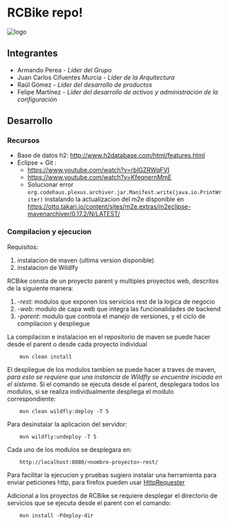 # RCBike repo!

![logo](http://i67.tinypic.com/20f6lps.jpg)

## Integrantes
* Armando Perea - _Líder del Grupo_
* Juan Carlos Cifuentes Murcia - _Líder de la Arquitectura_
* Raúl Gómez - _Líder del desarrollo de productos_
* Felipe Martínez - _Líder del desarrollo de activos y administración de la configuración_

## Desarrollo
### Recursos
* Base de datos h2: http://www.h2database.com/html/features.html
* Eclipse + Git : 
   * https://www.youtube.com/watch?v=rblGZRWqFVI
   * https://www.youtube.com/watch?v=KfeqnernMmE
   * Solucionar error `org.codehaus.plexus.archiver.jar.Manifest.write(java.io.PrintWriter)` instalando la actualizacion del m2e disponible en https://otto.takari.io/content/sites/m2e.extras/m2eclipse-mavenarchiver/0.17.2/N/LATEST/

### Compilacion y ejecucion
Requisitos:

1. instalacion de maven (ultima version disponible)
2. instalacion de Wildlfy

RCBike consta de un proyecto parent y multiples proyectos web, descritos de la siguiente manera:

1. *-rest*: modulos que exponen los servicios rest de la logica de negocio
2. *-web*: modulo de capa web que integra las funcionalidades de backend
3. *-parent*: modulo que controla el manejo de versiones, y el ciclo de compilacion y despliegue

La compilacion e instalacion en el repositorio de maven se puede hacer desde el parent o desde cada proyecto individual

		mvn clean install
        
El despliegue de los modulos tambien se puede hacer a traves de maven, *para esto se requiere que una instancia de Wildfly se encuentre iniciada en el sistema*. Si el comando se ejecuta desde el parent, desplegara todos los modulos, si se realiza individualmente despliega el modulo correspondiente: 

		mvn clean wildfly:deploy -T 5
        
Para desinstalar la aplicacion del servidor:

		mvn wildfly:undeploy -T 5
        
Cada uno de los modulos se desplegara en:

		http://localhost:8080/<nombre-proyecto>-rest/
	
Para facilitar la ejecucion y pruebas sugiero instalar una herramienta para enviar peticiones http, para firefox pueden usar [HttpRequester](https://addons.mozilla.org/en-US/firefox/addon/httprequester/)

Adicional a los proyectos de RCBike se requiere desplegar el directorio de servicios que se ejecuta desde el parent con el comando:

		mvn install -Pdeploy-dir
